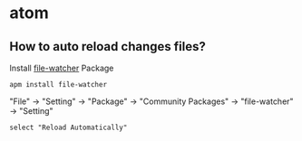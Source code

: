 atom
====

How to auto reload changes files?
----
Install [file-watcher](https://atom.io/packages/file-watcher) Package

	apm install file-watcher
	
"File" -> "Setting" -> "Package" -> "Community Packages" -> "file-watcher" -> "Setting"
	
	select "Reload Automatically"
	
